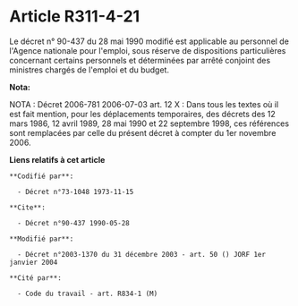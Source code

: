 # Article R311-4-21

Le décret n° 90-437 du 28 mai 1990 modifié est applicable au personnel de l'Agence nationale pour l'emploi, sous réserve de
dispositions particulières concernant certains personnels et déterminées par arrêté conjoint des ministres chargés de
l'emploi et du budget.

**Nota:**

NOTA : Décret 2006-781 2006-07-03 art. 12 X : Dans tous les textes où il est fait mention, pour les déplacements temporaires,
des décrets des 12 mars 1986, 12 avril 1989, 28 mai 1990 et 22 septembre 1998, ces références sont remplacées par celle du
présent décret à compter du 1er novembre 2006.

**Liens relatifs à cet article**

	**Codifié par**:

	  - Décret n°73-1048 1973-11-15

	**Cite**:

	  - Décret n°90-437 1990-05-28

	**Modifié par**:

	  - Décret n°2003-1370 du 31 décembre 2003 - art. 50 () JORF 1er janvier 2004

	**Cité par**:

	  - Code du travail - art. R834-1 (M)
